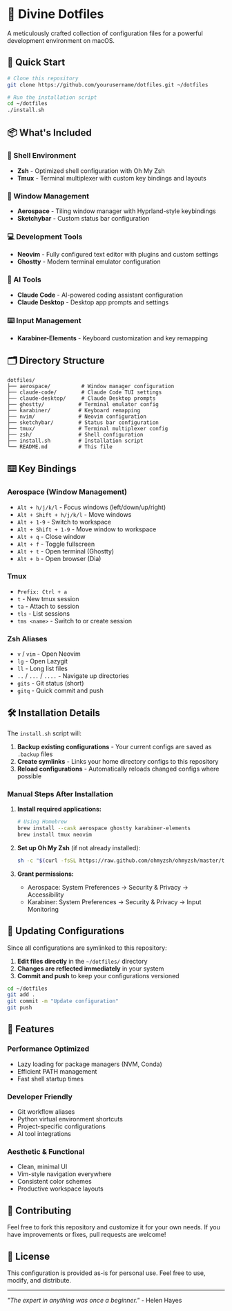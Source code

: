 # 👑 Divine Dotfiles

A meticulously crafted collection of configuration files for a powerful development environment on macOS.

## 🚀 Quick Start

```bash
# Clone this repository
git clone https://github.com/yourusername/dotfiles.git ~/dotfiles

# Run the installation script
cd ~/dotfiles
./install.sh
```

## 📦 What's Included

### 🐚 Shell Environment
- **Zsh** - Optimized shell configuration with Oh My Zsh
- **Tmux** - Terminal multiplexer with custom key bindings and layouts

### 🎨 Window Management
- **Aerospace** - Tiling window manager with Hyprland-style keybindings
- **Sketchybar** - Custom status bar configuration

### 💻 Development Tools
- **Neovim** - Fully configured text editor with plugins and custom settings
- **Ghostty** - Modern terminal emulator configuration

### 🤖 AI Tools
- **Claude Code** - AI-powered coding assistant configuration
- **Claude Desktop** - Desktop app prompts and settings

### ⌨️ Input Management
- **Karabiner-Elements** - Keyboard customization and key remapping

## 🗂️ Directory Structure

```
dotfiles/
├── aerospace/          # Window manager configuration
├── claude-code/        # Claude Code TUI settings
├── claude-desktop/     # Claude Desktop prompts
├── ghostty/           # Terminal emulator config
├── karabiner/         # Keyboard remapping
├── nvim/              # Neovim configuration
├── sketchybar/        # Status bar configuration
├── tmux/              # Terminal multiplexer config
├── zsh/               # Shell configuration
├── install.sh         # Installation script
└── README.md          # This file
```

## ⌨️ Key Bindings

### Aerospace (Window Management)
- `Alt + h/j/k/l` - Focus windows (left/down/up/right)
- `Alt + Shift + h/j/k/l` - Move windows
- `Alt + 1-9` - Switch to workspace
- `Alt + Shift + 1-9` - Move window to workspace
- `Alt + q` - Close window
- `Alt + f` - Toggle fullscreen
- `Alt + t` - Open terminal (Ghostty)
- `Alt + b` - Open browser (Dia)

### Tmux
- `Prefix: Ctrl + a`
- `t` - New tmux session
- `ta` - Attach to session
- `tls` - List sessions
- `tms <name>` - Switch to or create session

### Zsh Aliases
- `v` / `vim` - Open Neovim
- `lg` - Open Lazygit
- `ll` - Long list files
- `..` / `...` / `....` - Navigate up directories
- `gits` - Git status (short)
- `gitq` - Quick commit and push

## 🛠️ Installation Details

The `install.sh` script will:

1. **Backup existing configurations** - Your current configs are saved as `.backup` files
2. **Create symlinks** - Links your home directory configs to this repository
3. **Reload configurations** - Automatically reloads changed configs where possible

### Manual Steps After Installation

1. **Install required applications:**
   ```bash
   # Using Homebrew
   brew install --cask aerospace ghostty karabiner-elements
   brew install tmux neovim
   ```

2. **Set up Oh My Zsh** (if not already installed):
   ```bash
   sh -c "$(curl -fsSL https://raw.github.com/ohmyzsh/ohmyzsh/master/tools/install.sh)"
   ```

3. **Grant permissions:**
   - Aerospace: System Preferences → Security & Privacy → Accessibility
   - Karabiner: System Preferences → Security & Privacy → Input Monitoring

## 🔄 Updating Configurations

Since all configurations are symlinked to this repository:

1. **Edit files directly** in the `~/dotfiles/` directory
2. **Changes are reflected immediately** in your system
3. **Commit and push** to keep your configurations versioned

```bash
cd ~/dotfiles
git add .
git commit -m "Update configuration"
git push
```

## 🌟 Features

### Performance Optimized
- Lazy loading for package managers (NVM, Conda)
- Efficient PATH management
- Fast shell startup times

### Developer Friendly
- Git workflow aliases
- Python virtual environment shortcuts
- Project-specific configurations
- AI tool integrations

### Aesthetic & Functional
- Clean, minimal UI
- Vim-style navigation everywhere
- Consistent color schemes
- Productive workspace layouts

## 🤝 Contributing

Feel free to fork this repository and customize it for your own needs. If you have improvements or fixes, pull requests are welcome!

## 📝 License

This configuration is provided as-is for personal use. Feel free to use, modify, and distribute.

---

*"The expert in anything was once a beginner."* - Helen Hayes
